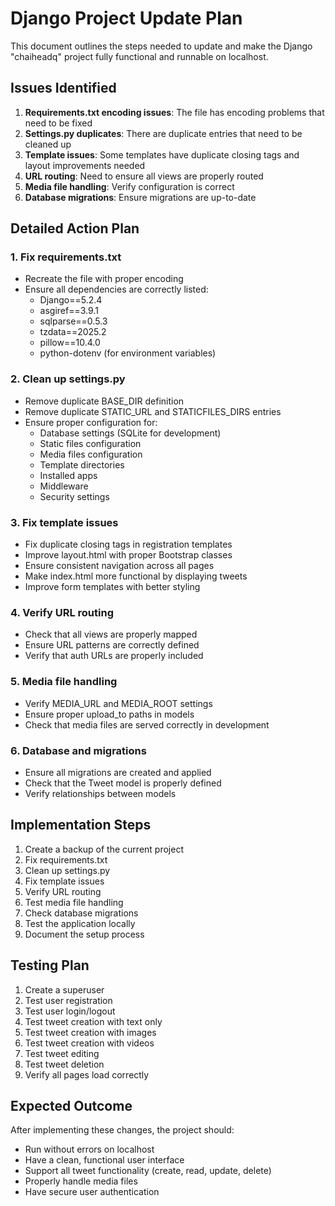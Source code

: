 # Django Project Update Plan

This document outlines the steps needed to update and make the Django "chaiheadq" project fully functional and runnable on localhost.

## Issues Identified

1. **Requirements.txt encoding issues**: The file has encoding problems that need to be fixed
2. **Settings.py duplicates**: There are duplicate entries that need to be cleaned up
3. **Template issues**: Some templates have duplicate closing tags and layout improvements needed
4. **URL routing**: Need to ensure all views are properly routed
5. **Media file handling**: Verify configuration is correct
6. **Database migrations**: Ensure migrations are up-to-date

## Detailed Action Plan

### 1. Fix requirements.txt
- Recreate the file with proper encoding
- Ensure all dependencies are correctly listed:
  - Django==5.2.4
  - asgiref==3.9.1
  - sqlparse==0.5.3
  - tzdata==2025.2
  - pillow==10.4.0
  - python-dotenv (for environment variables)

### 2. Clean up settings.py
- Remove duplicate BASE_DIR definition
- Remove duplicate STATIC_URL and STATICFILES_DIRS entries
- Ensure proper configuration for:
  - Database settings (SQLite for development)
  - Static files configuration
  - Media files configuration
  - Template directories
  - Installed apps
  - Middleware
  - Security settings

### 3. Fix template issues
- Fix duplicate closing tags in registration templates
- Improve layout.html with proper Bootstrap classes
- Ensure consistent navigation across all pages
- Make index.html more functional by displaying tweets
- Improve form templates with better styling

### 4. Verify URL routing
- Check that all views are properly mapped
- Ensure URL patterns are correctly defined
- Verify that auth URLs are properly included

### 5. Media file handling
- Verify MEDIA_URL and MEDIA_ROOT settings
- Ensure proper upload_to paths in models
- Check that media files are served correctly in development

### 6. Database and migrations
- Ensure all migrations are created and applied
- Check that the Tweet model is properly defined
- Verify relationships between models

## Implementation Steps

1. Create a backup of the current project
2. Fix requirements.txt
3. Clean up settings.py
4. Fix template issues
5. Verify URL routing
6. Test media file handling
7. Check database migrations
8. Test the application locally
9. Document the setup process

## Testing Plan

1. Create a superuser
2. Test user registration
3. Test user login/logout
4. Test tweet creation with text only
5. Test tweet creation with images
6. Test tweet creation with videos
7. Test tweet editing
8. Test tweet deletion
9. Verify all pages load correctly

## Expected Outcome

After implementing these changes, the project should:
- Run without errors on localhost
- Have a clean, functional user interface
- Support all tweet functionality (create, read, update, delete)
- Properly handle media files
- Have secure user authentication